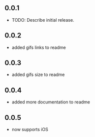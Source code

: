 ## 0.0.1

* TODO: Describe initial release.


## 0.0.2
* added gifs links to readme

## 0.0.3
* added gifs size to readme

## 0.0.4
* added more documentation to readme
  
## 0.0.5
* now supports iOS